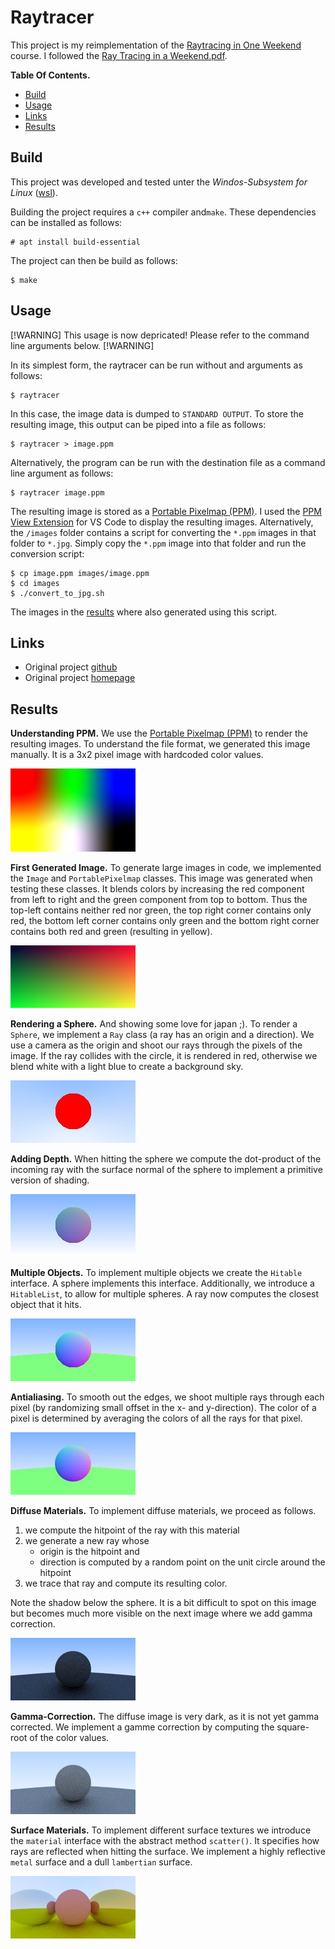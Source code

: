 # Raytracer

This project is my reimplementation of the [Raytracing in One Weekend](https://raytracing.github.io/books/RayTracingInOneWeekend.html) course. I followed the [Ray Tracing in a Weekend.pdf](./Ray%20Tracing%20in%20a%20Weekend.pdf).

**Table Of Contents.**
- [Build](#compile--run)
- [Usage](#usage)
- [Links](#links)
- [Results](#results)

## Build

This project was developed and tested unter the *Windos-Subsystem for Linux* ([wsl](https://learn.microsoft.com/en-us/windows/wsl/about)).

Building the project requires a `c++` compiler and`make`. These dependencies can be installed as follows:

```
# apt install build-essential
```

The project can then be build as follows:

```
$ make
```

## Usage

[!WARNING] This usage is now depricated! Please refer to the command line arguments below. [!WARNING]

In its simplest form, the raytracer can be run without and arguments as follows:
```
$ raytracer
```
In this case, the image data is dumped to `STANDARD OUTPUT`. To store the resulting image, this output can be piped into a file as follows:
```
$ raytracer > image.ppm
```

Alternatively, the program can be run with the destination file as a command line argument as follows:
```
$ raytracer image.ppm
```

The resulting image is stored as a [Portable Pixelmap (PPM)](https://de.wikipedia.org/wiki/Portable_Anymap#Pixmap). I used the [PPM View Extension](https://marketplace.visualstudio.com/items?itemName=jtlehtinen.vscode-ppm-view) for VS Code to display the resulting images. Alternatively, the `/images` folder contains a script for converting the `*.ppm` images in that folder to `*.jpg`. Simply copy the `*.ppm` image into that folder and run the conversion script:
```
$ cp image.ppm images/image.ppm
$ cd images
$ ./convert_to_jpg.sh
```

The images in the [results](#results) where also generated using this script.

## Links

- Original project [github](https://github.com/petershirley/raytracinginoneweekend)
- Original project [homepage](https://in1weekend.blogspot.com/)

## Results

**Understanding PPM.**
We use the [Portable Pixelmap (PPM)](https://de.wikipedia.org/wiki/Portable_Anymap#Pixmap) to render the resulting images. To understand the file format, we generated this image manually. It is a 3x2 pixel image with hardcoded color values.

<!--
    This image needs to be displayed via the html <image>-tag, as we need to scale it so it is visible (it is only 3x2 pixels large).
-->
<img src="images/image_01.png" alt="iamge_01" width="200"/>

**First Generated Image.** To generate large images in code, we implemented the `Image` and `PortablePixelmap` classes. This image was generated when testing these classes. It blends colors by increasing the red component from left to right and the green component from top to bottom. Thus the top-left contains neither red nor green, the top right corner contains only red, the bottom left corner contains only green and the bottom right corner contains both red and green (resulting in yellow).

![image_02](images/image_02.jpg)

**Rendering a Sphere.** And showing some love for japan ;). To render a `Sphere`, we implement a `Ray` class (a ray has an origin and a direction). We use a camera as the origin and shoot our rays through the pixels of the image. If the ray collides with the circle, it is rendered in red, otherwise we blend white with a light blue to create a background sky.

![image_03](images/image_03.jpg)

**Adding Depth.** When hitting the sphere we compute the dot-product of the incoming ray with the surface normal of the sphere to implement a primitive version of shading.

![image_04](images/image_04.jpg)

**Multiple Objects.** To implement multiple objects we create the `Hitable` interface. A sphere implements this interface. Additionally, we introduce a `HitableList`, to allow for multiple spheres. A ray now computes the closest object that it hits.

![image_05](images/image_05.jpg)

**Antialiasing.** To smooth out the edges, we shoot multiple rays through each pixel (by randomizing small offset in the x- and y-direction). The color of a pixel is determined by averaging the colors of all the rays for that pixel.

![image_06](images/image_06.jpg)

**Diffuse Materials.** To implement diffuse materials, we proceed as follows.

1. we compute the hitpoint of the ray with this material
2. we generate a new ray whose
   - origin is the hitpoint and
   - direction is computed by a random point on the unit circle around the hitpoint
3. we trace that ray and compute its resulting color.

Note the shadow below the sphere. It is a bit difficult to spot on this image but becomes much more visible on the next image where we add gamma correction.

![image_07](images/image_07.jpg)

**Gamma-Correction.** The diffuse image is very dark, as it is not yet gamma corrected. We implement a gamme correction by computing the square-root of the color values.

![image_08](images/image_08.jpg)

**Surface Materials.** To implement different surface textures we introduce the `material` interface with the abstract method `scatter()`. It specifies how rays are reflected when hitting the surface. We implement a highly reflective `metal` surface and a dull `lambertian` surface.

![image_09](images/image_09.jpg)